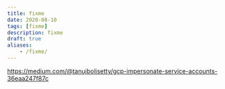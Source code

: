 ```yaml
---
title: fixme
date: 2020-08-10
tags: [fixme]
description: fixme
draft: true
aliases:
    - /fixme/
---
```


https://medium.com/@tanujbolisetty/gcp-impersonate-service-accounts-36eaa247f87c